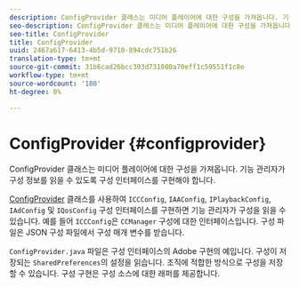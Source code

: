 ```yaml
---
description: ConfigProvider 클래스는 미디어 플레이어에 대한 구성을 가져옵니다. 기능 관리자가 구성 정보를 읽을 수 있도록 구성 인터페이스를 구현해야 합니다.
seo-description: ConfigProvider 클래스는 미디어 플레이어에 대한 구성을 가져옵니다. 기능 관리자가 구성 정보를 읽을 수 있도록 구성 인터페이스를 구현해야 합니다.
seo-title: ConfigProvider
title: ConfigProvider
uuid: 2467a617-6413-4b5d-9710-894cdc751b26
translation-type: tm+mt
source-git-commit: 31b6cad26bcc393d731080a70eff1c59551f1c8e
workflow-type: tm+mt
source-wordcount: '180'
ht-degree: 0%

---
```



# ConfigProvider {#configprovider}

ConfigProvider 클래스는 미디어 플레이어에 대한 구성을 가져옵니다. 기능 관리자가 구성 정보를 읽을 수 있도록 구성 인터페이스를 구현해야 합니다.

[ConfigProvider](https://help.adobe.com/en_US/primetime/api/reference_implementation/android/javadoc/com/adobe/primetime/reference/config/ConfigProvider.html) 클래스를 사용하여 `ICCConfig`, `IAAConfig`, `IPlaybackConfig`, `IAdConfig` 및 `IQosConfig` 구성 인터페이스를 구현하면 기능 관리자가 구성을 읽을 수 있습니다. 예를 들어 `ICCConfig`은 `CCManager` 구성에 대한 인터페이스입니다. 구성 파일은 JSON 구성 파일에서 구성 매개 변수를 받습니다.

`ConfigProvider.java` 파일은 구성 인터페이스의 Adobe 구현의 예입니다. 구성이 저장되는 `SharedPreferences`의 설정을 읽습니다. 조직에 적합한 방식으로 구성을 저장할 수 있습니다. 구성 구현은 구성 소스에 대한 래퍼를 제공합니다.